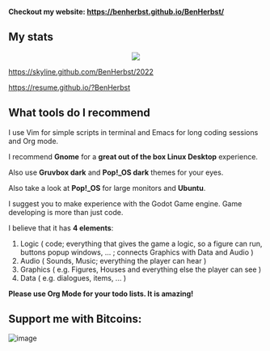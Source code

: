 **Checkout my website: https://benherbst.github.io/BenHerbst/**

## My stats
<p align=center>
  <img src="https://github-readme-stats.vercel.app/api?username=BenHerbst&show_icons=true&bg_color=ffffff"/>
<p/>

https://skyline.github.com/BenHerbst/2022

https://resume.github.io/?BenHerbst

## What tools do I recommend

I use Vim for simple scripts in terminal and Emacs for long coding sessions and Org mode.

I recommend **Gnome** for a **great out of the box Linux Desktop** experience.

Also use **Gruvbox dark** and **Pop!_OS dark** themes for your eyes.

Also take a look at **Pop!_OS** for large monitors and **Ubuntu**.

I suggest you to make experience with the Godot Game engine. Game developing is more than just code.

I believe that it has **4 elements**:

1. Logic ( code; everything that gives the game a logic, so a figure can run, buttons popup windows, ... ; connects Graphics with Data and Audio )
2. Audio ( Sounds, Music; everything the player can hear )
3. Graphics ( e.g. Figures, Houses and everything else the player can see )
4. Data ( e.g. dialogues, items, ... )

**Please use Org Mode for your todo lists. It is amazing!**

## Support me with Bitcoins:
![image](https://user-images.githubusercontent.com/83538916/168448619-0bc622cd-47f2-4a28-84e1-e5cadde70669.png)
